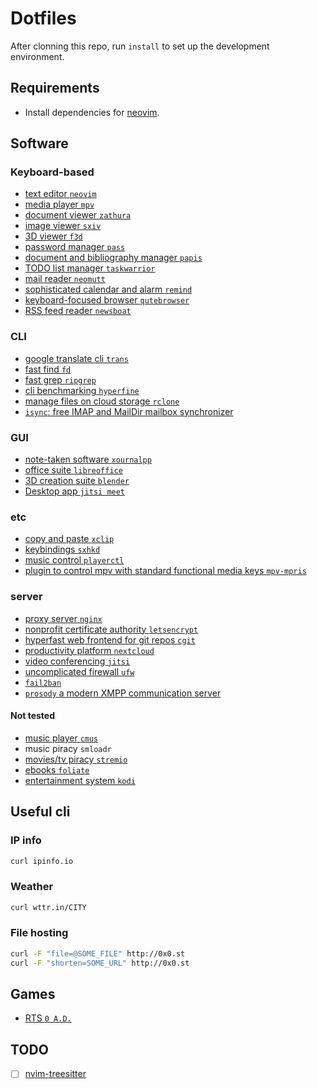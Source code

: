 # Dotfiles

After clonning this repo, run `install` to set up the development environment.

## Requirements

- Install dependencies for [neovim](https://github.com/neovim/neovim).

## Software

### Keyboard-based

- [text editor `neovim`](https://neovim.io/)
- [media player `mpv`](https://mpv.io/)
- [document viewer `zathura`](https://pwmt.org/projects/zathura/)
- [image viewer `sxiv`](https://github.com/muennich/sxiv)
- [3D viewer `f3d`](https://kitware.github.io/F3D)
- [password manager `pass`](https://www.passwordstore.org/)
- [document and bibliography manager `papis`](https://github.com/papis/papis)
- [TODO list manager `taskwarrior`](https://taskwarrior.org/)
- [mail reader `neomutt`](https://neomutt.org/)
- [sophisticated calendar and alarm `remind`](https://dianne.skoll.ca/projects/remind/)
- [keyboard-focused browser `qutebrowser`](https://qutebrowser.org/)
- [RSS feed reader `newsboat`](https://newsboat.org/)

### CLI

- [google translate cli `trans`](https://github.com/soimort/translate-shell/)
- [fast find `fd`](https://github.com/sharkdp/fd)
- [fast grep `ripgrep`](https://github.com/BurntSushi/ripgrep)
- [cli benchmarking `hyperfine`](https://github.com/sharkdp/hyperfine)
- [manage files on cloud storage `rclone`](https://rclone.org/)
- [`isync`: free IMAP and MailDir mailbox synchronizer](https://isync.sourceforge.io/)

### GUI

- [note-taken software `xournalpp`](https://xournalpp.github.io/)
- [office suite `libreoffice`](https://www.libreoffice.org/)
- [3D creation suite `blender`](https://www.blender.org/)
- [Desktop app `jitsi meet`](https://github.com/jitsi/jitsi-meet-electron)

### etc

- [copy and paste `xclip`](https://github.com/astrand/xclip)
- [keybindings `sxhkd`](https://github.com/baskerville/sxhkd)
- [music control `playerctl`](https://github.com/altdesktop/playerctl)
- [plugin to control mpv with standard functional media keys `mpv-mpris`](https://github.com/hoyon/mpv-mpris)

### server

- [proxy server `nginx`](https://nginx.org/en/)
- [nonprofit certificate authority `letsencrypt`](https://letsencrypt.org/)
- [hyperfast web frontend for git repos `cgit`](https://git.zx2c4.com/cgit/about/)
- [productivity platform `nextcloud`](https://nextcloud.com/)
- [video conferencing `jitsi`](https://jitsi.org/)
- [uncomplicated firewall `ufw`]()
- [`fail2ban`](https://www.fail2ban.org/wiki/index.php/Main_Page)
- [`prosody` a modern XMPP communication server](https://prosody.im/)

#### Not tested

- [music player `cmus`](https://cmus.github.io/)
- music piracy `smloadr`
- [movies/tv piracy `stremio`](https://www.stremio.com/)
- [ebooks `foliate`](https://johnfactotum.github.io/foliate/)
- [entertainment system `kodi`](https://kodi.tv/)

## Useful cli

### IP info

```bash
curl ipinfo.io
```

### Weather

```bash
curl wttr.in/CITY
```

### File hosting

```bash
curl -F "file=@SOME_FILE" http://0x0.st
curl -F "shorten=SOME_URL" http://0x0.st
```

## Games

- [RTS `0 A.D.`](https://play0ad.com/)

## TODO

- [ ] [nvim-treesitter](https://github.com/nvim-treesitter/nvim-treesitter)
